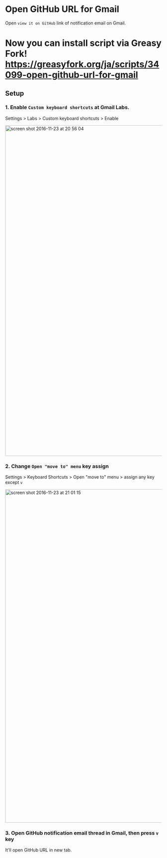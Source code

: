 # Open GitHub URL for Gmail

Open `view it on GitHub` link of notification email on Gmail.

# Now you can install script via Greasy Fork! https://greasyfork.org/ja/scripts/34099-open-github-url-for-gmail

## Setup

### 1. Enable `Custom keyboard shortcuts` at Gmail Labs.

Settings > Labs > Custom keyboard shortcuts > Enable

<img width="1061" alt="screen shot 2016-11-23 at 20 56 04" src="https://cloud.githubusercontent.com/assets/10515/20561192/9de06850-b1c0-11e6-8d2a-8b047e7da346.png">

### 2. Change `Open "move to" menu` key assign

Settings > Keyboard Shortcuts > Open "move to" menu > assign any key except `v`

<img width="1070" alt="screen shot 2016-11-23 at 21 01 15" src="https://cloud.githubusercontent.com/assets/10515/20561197/a2236430-b1c0-11e6-8f7c-950f23ddcc7f.png">

### 3. Open GitHub notification email thread in Gmail, then press `v` key

It'll open GitHub URL in new tab.
